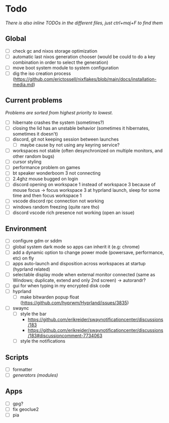 # Todo

*There is also inline TODOs in the different files, just ctrl+maj+F to find them*

## Global

- [ ] check gc and nixos storage optimization
- [ ] automatic last nixos generation chooser (would be could to do a key combination in order to select the generation)
- [ ] move boot system module to system configuration
- [ ] dig the iso creation process (https://github.com/erictossell/nixflakes/blob/main/docs/installation-media.md)

## Current problems

*Problems are sorted from highest priority to lowest.*

- [ ] hibernate crashes the system (sometimes?)
- [ ] closing the lid has an unstable behavior (sometimes it hibernates, sometimes it doesn't)
- [ ] discord, git not keeping session between launches
  - [ ] maybe cause by not using any keyring service?
- [ ] workspaces not stable (often desynchronized on multiple monitors, and other random bugs)
- [ ] cursor styling 
- [ ] performance problem on games
- [ ] bt speaker wonderboom 3 not connecting
- [ ] 2.4ghz mouse bugged on login
- [ ] discord opening on workspace 1 instead of workspace 3 because of mouse focus
  -> focus workspace 3 at hyprland launch, sleep for some time and then focus workspace 1
- [ ] vscode discord rpc connection not working
- [ ] windows random freezing (quite rare tho)
- [ ] discord vscode rich presence not working (open an issue)

## Environment

- [ ] configure gdm or sddm
- [ ] global system dark mode so apps can inherit it (e.g: chrome)
- [ ] add a dynamic option to change power mode (powersave, performance, etc) on fly
- [ ] apps auto-launch and disposition across workspaces at startup (hyprland related)
- [ ] selectable display mode when external monitor connected (same as Windows; duplicate, extend and only 2nd screen) -> autorandr?
- [ ] gui for when typing in my encrypted disk code
- [ ] hyprland
  - [ ] make bitwarden popup float (https://github.com/hyprwm/Hyprland/issues/3835)
- [ ] swaync
  - [ ] style the bar
    - https://github.com/erikreider/swaynotificationcenter/discussions/183
    - https://github.com/erikreider/swaynotificationcenter/discussions/183#discussioncomment-7734063
  - [ ] style the notifications

## Scripts

- [ ] formatter
- [ ] *generators (modules)*

## Apps

- [ ] gpg?
- [ ] fix geoclue2
- [ ] pia